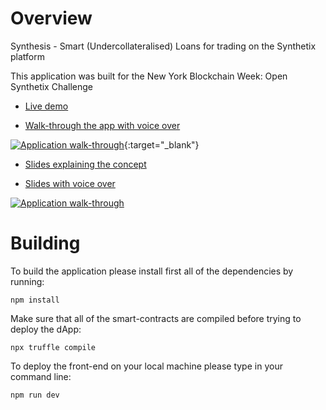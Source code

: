 # Overview

Synthesis - Smart (Undercollateralised) Loans for trading on the Synthetix platform

This application was built for the New York Blockchain Week: Open Synthetix Challenge

- <a href="https://synthesis.kubawo.now.sh/" target="_blank">Live demo</a>

- <a href="https://www.youtube.com/watch?v=s5Ef6Pg2evA" target="_blank">Walk-through the app with voice over</a>

[![Application walk-through](https://img.youtube.com/vi/s5Ef6Pg2evA/0.jpg)](https://www.youtube.com/watch?v=s5Ef6Pg2evA){:target="_blank"}

- <a href="https://docs.google.com/presentation/d/1ikE7PaTvIZkvBDb_PhyhIuOTls4SXlldJPXhEgUqZYM/edit?usp=sharing" target="_blank">Slides explaining the concept</a>

- <a href="https://www.youtube.com/watch?v=s5Ef6Pg2evA" target="_blank">Slides with voice over</a>

[![Application walk-through](https://img.youtube.com/vi/s5Ef6Pg2evA/0.jpg)](https://www.youtube.com/watch?v=s5Ef6Pg2evA)

# Building

To build the application please install first all of the dependencies by running:

    npm install

Make sure that all of the smart-contracts are compiled before trying to deploy the dApp:

    npx truffle compile

To deploy the front-end on your local machine please type in your command line:

    npm run dev
